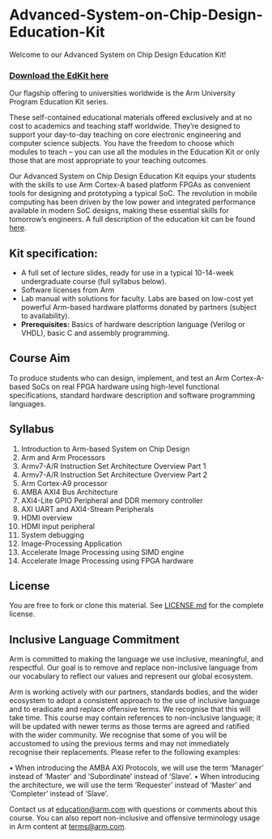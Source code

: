 
# Advanced-System-on-Chip-Design-Education-Kit

Welcome to our Advanced System on Chip Design Education Kit!

### [Download the EdKit here](https://github.com/arm-university/Advanced-System-on-Chip-Design-Education-Kit/archive/refs/heads/main.zip)

Our flagship offering to universities worldwide is the Arm University Program Education Kit series.

These self-contained educational materials offered exclusively and at no cost to academics and teaching staff worldwide. They’re designed to support your day-to-day teaching on core electronic engineering and computer science subjects. You have the freedom to choose which modules to teach – you can use all the modules in the Education Kit or only those that are most appropriate to your teaching outcomes.

Our Advanced System on Chip Design Education Kit equips your students with the skills to use Arm Cortex-A based platform FPGAs as convenient tools for designing and prototyping a typical SoC. The revolution in mobile computing has been driven by the low power and integrated performance available in modern SoC designs, making these essential skills for tomorrow’s engineers. A full description of the education kit can be found [here](https://www.arm.com/resources/education/education-kits/advanced-soc).


 ## Kit specification:

* A full set of lecture slides, ready for use in a typical 10-14-week undergraduate course (full syllabus below).
* Software licenses from Arm
* Lab manual with solutions for faculty. Labs are based on low-cost yet powerful Arm-based hardware platforms donated by partners (subject to availability). 
* **Prerequisites:** Basics of hardware description language (Verilog or VHDL), basic C and assembly programming.

## Course Aim
To produce students who can design, implement, and test an Arm Cortex-A-based SoCs on real FPGA hardware using high-level functional specifications, standard hardware description and software programming languages. 

## Syllabus
1.	Introduction to Arm-based System on Chip Design
2.	Arm and Arm Processors
3.	Armv7-A/R Instruction Set Architecture Overview Part 1
4.	Armv7-A/R Instruction Set Architecture Overview Part 2
5.	Arm Cortex-A9 processor
6.	AMBA AXI4 Bus Architecture
7.	AXI4-Lite GPIO Peripheral and DDR memory controller
8.	AXI UART and AXI4-Stream Peripherals
9.	HDMI overview
10.	HDMI input peripheral
11.	System debugging
12.	Image-Processing Application
13.	Accelerate Image Processing using SIMD engine
14.	Accelerate Image Processing using FPGA hardware


## License
You are free to fork or clone this material. See [LICENSE.md](https://github.com/arm-university/Advanced-System-on-Chip-Design-Education-Kit/blob/main/License/LICENSE.md) for the complete license.

## Inclusive Language Commitment
Arm is committed to making the language we use inclusive, meaningful, and respectful. Our goal is to remove and replace non-inclusive language from our vocabulary to reflect our values and represent our global ecosystem.
 
Arm is working actively with our partners, standards bodies, and the wider ecosystem to adopt a consistent approach to the use of inclusive language and to eradicate and replace offensive terms. We recognise that this will take time. This course may contain references to non-inclusive language; it will be updated with newer terms as those terms are agreed and ratified with the wider community. We recognise that some of you will be accustomed to using the previous terms and may not immediately recognise their replacements. Please refer to the following examples:

•	When introducing the AMBA AXI Protocols, we will use the term ‘Manager’ instead of ‘Master’ and ‘Subordinate’ instead of ‘Slave’. 
•	When introducing the architecture, we will use the term ‘Requester’ instead of ‘Master’ and ‘Completer’ instead of ‘Slave’. 
 
Contact us at education@arm.com with questions or comments about this course. You can also report non-inclusive and offensive terminology usage in Arm content at terms@arm.com.
